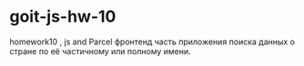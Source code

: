 # goit-js-hw-10
homework10 , js and Parcel
фронтенд часть приложения поиска данных о стране по её частичному или полному имени. 
